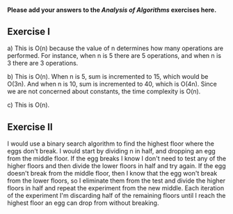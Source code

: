 #### Please add your answers to the ***Analysis of  Algorithms*** exercises here.

## Exercise I

a) This is O(n) because the value of n determines how many operations are performed. For instance, when n is 5 there are 5 operations, and when n is 3 there are 3 operations.


b) This is O(n). When n is 5, sum is incremented to 15, which would be O(3n). And when n is 10, sum is incremented to 40, which is O(4n). Since we are not concerned about constants, the time complexity is O(n).


c) This is O(n). 

## Exercise II

I would use a binary search algorithm to find the highest floor where the eggs don't break. I would start by dividing n in half, and dropping an egg from the middle floor. If the egg breaks I know I don't need to test any of the higher floors and then divide the lower floors in half and try again. If the egg doesn't break from the middle floor, then I know that the egg won't break from the lower floors, so I eliminate them from the test and divide the higher floors in half and repeat the experiment from the new middle. Each iteration of the experiment I'm discarding half of the remaining floors until I reach the highest floor an egg can drop from without breaking.
